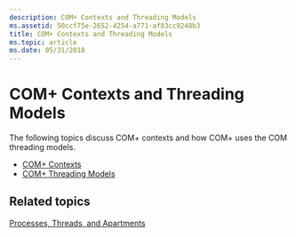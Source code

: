 ```yaml
---
description: COM+ Contexts and Threading Models
ms.assetid: 50ccf75e-2652-4254-a771-af83cc9248b3
title: COM+ Contexts and Threading Models
ms.topic: article
ms.date: 05/31/2018
---
```


# COM+ Contexts and Threading Models

The following topics discuss COM+ contexts and how COM+ uses the COM threading models.

-   [COM+ Contexts](com--contexts.md)
-   [COM+ Threading Models](com--threading-models.md)

## Related topics

<dl> <dt>

[Processes, Threads, and Apartments](/windows/desktop/com/processes--threads--and-apartments)
</dt> </dl>

 

 
